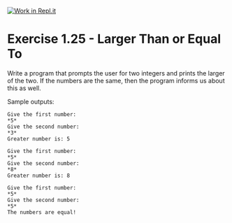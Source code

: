 [![Work in Repl.it](https://classroom.github.com/assets/work-in-replit-14baed9a392b3a25080506f3b7b6d57f295ec2978f6f33ec97e36a161684cbe9.svg)](https://classroom.github.com/online_ide?assignment_repo_id=3477617&assignment_repo_type=AssignmentRepo)
# Exercise 1.25 - Larger Than or Equal To

Write a program that prompts the user for two integers and prints the larger of the two. If the numbers are the same, then the program informs us about this as well.

Sample outputs:

```plaintext
Give the first number:
*5*
Give the second number:
*3*
Greater number is: 5
```

```plaintext
Give the first number:
*5*
Give the second number:
*8*
Greater number is: 8
```

```plaintext
Give the first number: 
*5*
Give the second number: 
*5*
The numbers are equal!
```

